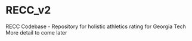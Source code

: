 # RECC_v2
RECC Codebase - Repository for holistic athletics rating for Georgia Tech
More detail to come later
